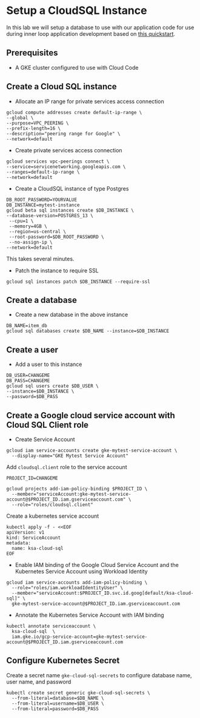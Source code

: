# Setup a CloudSQL Instance

In this lab we will setup a database to use with our application code for use during inner loop application development based on [this quickstart](https://cloud.google.com/sql/docs/postgres/quickstart-kubernetes-engine).

## Prerequisites

* A GKE cluster configured to use with Cloud Code

## Create a Cloud SQL instance

* Allocate an IP range for private services access connection

```
gcloud compute addresses create default-ip-range \
--global \
--purpose=VPC_PEERING \
--prefix-length=16 \
--description="peering range for Google" \
--network=default
```

* Create private services access connection

```
gcloud services vpc-peerings connect \
--service=servicenetworking.googleapis.com \
--ranges=default-ip-range \
--network=default
```

* Create a CloudSQL instance of type Postgres

```
DB_ROOT_PASSWORD=YOURVALUE
DB_INSTANCE=mytest-instance
gcloud beta sql instances create $DB_INSTANCE \
--database-version=POSTGRES_13 \
 --cpu=1 \
 --memory=4GB \
 --region=us-central \
 --root-password=$DB_ROOT_PASSWORD \
 --no-assign-ip \
--network=default
```

This takes several minutes. 

* Patch the instance to require SSL

```
gcloud sql instances patch $DB_INSTANCE --require-ssl
```

## Create a database

* Create a new database in the above instance

```
DB_NAME=item_db
gcloud sql databases create $DB_NAME --instance=$DB_INSTANCE
```

## Create a user

* Add a user to this instance

```
DB_USER=CHANGEME
DB_PASS=CHANGEME
gcloud sql users create $DB_USER \
--instance=$DB_INSTANCE \
--password=$DB_PASS
```

## Create a Google cloud service account with Cloud SQL Client role

* Create Service Account

```
gcloud iam service-accounts create gke-mytest-service-account \
  --display-name="GKE Mytest Service Account"
```

Add `cloudsql.client` role to the service account

```
PROJECT_ID=CHANGEME

gcloud projects add-iam-policy-binding $PROJECT_ID \
  --member="serviceAccount:gke-mytest-service-account@$PROJECT_ID.iam.gserviceaccount.com" \
  --role="roles/cloudsql.client"
```

Create a kubernetes service account

```
kubectl apply -f - <<EOF
apiVersion: v1
kind: ServiceAccount
metadata:
  name: ksa-cloud-sql
EOF
```

* Enable IAM binding of the Google Cloud Service Account and the Kubernetes Service Account using Workload Identity

```
gcloud iam service-accounts add-iam-policy-binding \
  --role="roles/iam.workloadIdentityUser" \
  --member="serviceAccount:$PROJECT_ID.svc.id.goog[default/ksa-cloud-sql]" \
  gke-mytest-service-account@$PROJECT_ID.iam.gserviceaccount.com
```

* Annotate the Kubernetes Service Account with IAM binding

```
kubectl annotate serviceaccount \
  ksa-cloud-sql  \
  iam.gke.io/gcp-service-account=gke-mytest-service-account@$PROJECT_ID.iam.gserviceaccount.com
```

## Configure Kubernetes Secret

Create a secret name `gke-cloud-sql-secrets` to configure database name, user name, and password

```
kubectl create secret generic gke-cloud-sql-secrets \
  --from-literal=database=$DB_NAME \
  --from-literal=username=$DB_USER \
  --from-literal=password=$DB_PASS
```



